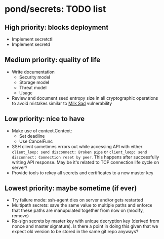 # pond/secrets: TODO list

## High priority: blocks deployment

- Implement secretctl
- Implement secretd


## Medium priority: quality of life

- Write documentation
    - Security model
    - Storage model
    - Threat model
    - Usage
- Review and document seed entropy size in all cryptographic operations to avoid
  mistakes similar to [Milk Sad] vulnerability

[Milk Sad]: https://news.ycombinator.com/item?id=37054862


## Low priority: nice to have

- Make use of context.Context:
    - Set deadline
    - Use CancelFunc
- SSH client sometimes errors out while accessing API with either
  `client_loop: send disconnect: Broken pipe` or
  `client_loop: send disconnect: Connection reset by peer`.
  This happens after successfully writing API response.
  May be it's related to TCP connection life cycle on server?
- Provide tools to rekey all secrets and certificates to a new master key


## Lowest priority: maybe sometime (if ever)

- Try failure mode: ssh-agent dies on server and/or gets restarted
- Multipath secrets: save the same value to multiple paths and enforce that
  these paths are manupulated together from now on (modify, remove)
- Re-sign secrets by master key with unique decryption key (derived from nonce
  and master signature). Is there a point in doing this given that we expect
  old version to be stored in the same git repo anyways?
